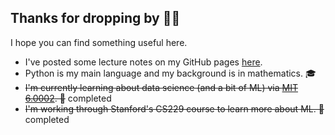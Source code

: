 <h2>Thanks for dropping by 🙏🏼</h2>

I hope you can find something useful here.

- I've posted some lecture notes on my GitHub pages <a href="https://kbenyattou.github.io/notes.html">here</a>.
- Python is my main language and my background is in mathematics. 🎓
- ~~I'm currently learning about data science (and a bit of ML) via <a href="http://ocw.mit.edu/6-0002F16">MIT 6.0002</a>. 🌱~~ completed
- ~~I'm working through Stanford's CS229 course to learn more about ML. 🌱~~ completed

